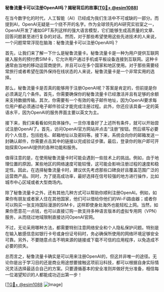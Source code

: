 **秘鲁流量卡可以注册OpenAI吗？揭秘背后的故事[[TG💪+ @esim1088](https://t.me/s/esim1088)]**

在当今数字化的时代，人工智能（AI）已经成为我们生活中不可或缺的一部分。而提到AI，OpenAI无疑是一个绕不开的名字。作为全球领先的AI研究实验室之一，OpenAI开发了诸如GPT系列这样的强大语言模型，它们能够生成高质量的文章、回答问题甚至进行复杂的对话。然而，对于那些希望使用这些先进技术的人来说，一个问题常常浮现在脑海：秘鲁流量卡可以注册OpenAI吗？

首先，让我们来了解一下什么是秘鲁流量卡。秘鲁流量卡是一种为用户提供互联网接入服务的预付费SIM卡，它允许用户通过手机或平板设备连接到互联网。这种卡通常由当地的移动运营商提供，并且可以在多个国家和地区使用。对于那些需要经常旅行或者希望在国外保持在线状态的人来说，秘鲁流量卡是一个非常实用的选择。

那么，秘鲁流量卡是否真的能够用于注册OpenAI呢？答案是肯定的，但前提是你必须满足几个条件。首先，你需要确保你的秘鲁流量卡已经激活并且有足够的余额来支持数据传输。其次，你需要有一个有效的电子邮件地址，因为OpenAI要求每位用户都必须通过电子邮件验证才能完成注册过程。此外，你还应该具备一定的英语水平，因为OpenAI的服务界面主要以英文为主。

接下来，我们来看看如何具体操作。一旦你准备好了上述所有条件，就可以开始尝试注册OpenAI了。首先，访问OpenAI官方网站并点击“注册”按钮。然后填写必要的个人信息，包括姓名、邮箱地址以及密码等。接下来，系统会向你的邮箱发送一封确认邮件，你需要点击其中的链接以完成验证步骤。最后，登录你的账户即可开始探索OpenAI提供的各种功能和服务。

值得注意的是，在使用秘鲁流量卡时可能会遇到一些技术上的挑战。例如，由于地理位置的原因，某些地区的网络速度可能较慢，这可能会影响注册过程的速度和稳定性。因此，在选择秘鲁流量卡时，建议优先考虑那些口碑良好且覆盖范围广泛的运营商产品。同时，为了提高成功率，最好选择在信号较强的地方进行操作，比如城市中心区域或者大型商场内。

除了秘鲁流量卡之外，还有其他几种方式可以帮助你顺利注册OpenAI。例如，如果你有朋友或者家人住在其他国家，他们可以借给你他们的Wi-Fi路由器；或者你可以购买一张支持国际漫游的SIM卡，这样即使身处海外也能轻松上网。当然，如果你愿意花一点钱，也可以直接订购一款支持多种语言版本的虚拟专用网（VPN）服务，从而绕过地域限制直接访问OpenAI官网。

不过，无论采用哪种方法，都需要特别注意网络安全和个人隐私保护问题。特别是在输入敏感信息如银行卡号或身份证号码时，务必确保所使用的网络环境足够安全可靠。另外，不要随意点击不明来源的链接或下载不可信的应用程序，以免造成不必要的损失。

总而言之，秘鲁流量卡确实是可以用来注册OpenAI的，但这并非唯一的途径。无论你是出于学习目的还是商业用途想要接触这项前沿科技，都可以根据自身实际情况灵活选择最适合自己的方案。只要遵循基本的安全准则并做好充分准备，相信每一位渴望知识的人都能成功迈出第一步！

[[TG💪+ @esim1088](https://t.me/s/esim1088) ![Image](https://i.postimg.cc/4NQfJmqS/Snipaste-2025-05-13-00-14-12.png)]